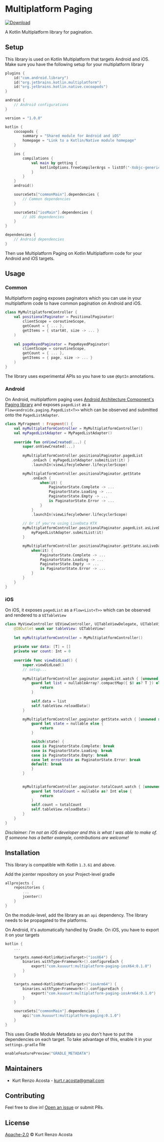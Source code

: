 # Multiplatform Paging

[ ![Download](https://api.bintray.com/packages/kuuuurt/libraries/multiplatform-paging/images/download.svg?version=0.1.0) ](https://bintray.com/kuuuurt/libraries/multiplatform-paging/0.1.0/link)

A Kotlin Multiplatform library for pagination.

## Setup

This library is used on Kotlin Multiplatform that targets Android and iOS. Make sure you have the following setup for your multiplatform library

```kotlin
plugins {
    id("com.android.library")
    id("org.jetbrains.kotlin.multiplatform")
    id("org.jetbrains.kotlin.native.cocoapods")
}

android {
    // Android configurations
}

version = "1.0.0"

kotlin {
    cocoapods {
        summary = "Shared module for Android and iOS"
        homepage = "Link to a Kotlin/Native module homepage"
    }

    ios {
        compilations {
            val main by getting {
                kotlinOptions.freeCompilerArgs = listOf("-Xobjc-generics")
            }
        }
    }
    android()

    sourceSets["commonMain"].dependencies {
        // Common dependencies
    }

    sourceSets["iosMain"].dependencies {
        // iOS dependencies
    }
}

dependencies {
    // Android dependencies
}

```

Then use Multiplatform Paging on Kotlin Multiplatform code for your Android and iOS targets.

## Usage

### Common

Multiplatform paging exposes paginators which you can use in your multiplatform code to have common pagination on Android and iOS.

```kotlin
class MyMultiplatformController {
    val positionalPaginator = PositionalPaginator(
        clientScope = coroutineScope,
        getCount = { ... },
        getItems = { startAt, size -> ... }
    )
    
    val pageKeyedPaginator = PageKeyedPaginator(
        clientScope = coroutineScope,
        getCount = { ... },
        getItems = { page, size -> ... }
    )
}
```

The library uses experimental APIs so you have to use `@OptIn` annotations.

### Android

On Android, multiplatform paging uses [Android Architecture Component's Paging library](https://developer.android.com/topic/libraries/architecture/paging) and exposes `pagedList` as a `Flow<androidx.paging.PagedList<T>>` which can be observed and submitted onto the `PagedListAdapter`.

```kotlin
class MyFragment : Fragment() {
    val myMultiplatformController = MyMultiplatformController()
    val myPagedListAdapter = MyPagedListAdapter()
    
    override fun onViewCreated(...) {
        super.onViewCreated(...)
        
        myMultiplatformController.positionalPaginator.pagedList
            .onEach { myPagedListAdapter.submitList(it) }
            .launchIn(viewLifecyleOwner.lifecyclerScope)

        myMultiplatformController.positionalPaginator.getState
            .onEach {
                when(it) {
                    PaginatorState.Complete -> ...
                    PaginatorState.Loading -> ...
                    PaginatorState.Empty -> ...
                    is PaginatorState.Error -> ...
                }
            }
            .launchIn(viewLifecyleOwner.lifecyclerScope)
            
        // Or if you're using LiveData KTX
        myMultiplatformController.positionalPaginator.pagedList.asLiveData().observe(viewLifecycleOwner) {
            myPagedListAdapter.submitList(it)
        }

        myMultiplatformController.positionalPaginator.getState.asLiveData().observe(viewLifecycleOwner) {
            when(it) {
                PaginatorState.Complete -> ...
                PaginatorState.Loading -> ...
                PaginatorState.Empty -> ...
                is PaginatorState.Error -> ...
            }
        }
    }
}
```


### iOS

On iOS, it exposes `pagedList` as a `Flow<List<T>>` which can be observed and rendered to a `UITableView`

```swift
class MyViewController UIViewController, UITableViewDelegate, UITableViewDataSource {
    @IBOutlet weak var tableView: UITableView!
    
    let myMultiplatformController = MyMultiplatformController()
    
    private var data: [T] = []
    private var count: Int = 0
    
    override func viewDidLoad() {
        super.viewDidLoad()
        // setup...
        
        myMultiplatformController.paginator.pagedList.watch { [unowned self] nullableArray in
            guard let list = nullableArray?.compactMap({ $0 as? T }) else {
                return
            }
      
            self.data = list
            self.tableView.reloadData()
        }

        myMultiplatformController.paginator.getState.watch { [unowned self] nullable in
            guard let state = nullable else {
                return
            }

            switch(state) {
            case is PaginatorState.Complete: break
            case is PaginatorState.Loading: break
            case is PaginatorState.Empty: break
            case let errorState as PaginatorState.Error: break
            default: break
            }
        }

    
        myMultiplatformController.paginator.totalCount.watch { [unowned self] nullable in
            guard let totalCount = nullable as? Int else {
                return
            }
            self.count = totalCount
            self.tableView.reloadData()
        }
    }
}
```

*Disclaimer: I'm not an iOS developer and this is what I was able to make of. If someone has a better example, contributions are welcome!*

## Installation

This library is compatible with Kotlin `1.3.61` and above.

Add the jcenter repository on your Project-level gradle
```kotlin
allprojects {
    repositories {
        ...
        jcenter()
    }
}
```

On the module-level, add the library as an `api` dependency. The library needs to be propagated to the platforms.

On Android, it's automatically handled by Gradle.
On iOS, you have to export it on your targets
```kotlin
kotlin {
    ...

    targets.named<KotlinNativeTarget>("iosX64") {
        binaries.withType<Framework>().configureEach {
            export("com.kuuuurt:multiplatform-paging-iosX64:0.1.0")
        }
    }

    targets.named<KotlinNativeTarget>("iosArm64") {
        binaries.withType<Framework>().configureEach {
            export("com.kuuuurt:multiplatform-paging-iosArm64:0.1.0")
        }
    }

    sourceSets["commonMain"].dependencies {
        api("com.kuuuurt:multiplatform-paging:0.1.0")
    }
}
```

This uses Gradle Module Metadata so you don't have to put the dependencies on each target. To take advantage of this, enable it in your `settings.gradle` file

```kotlin
enableFeaturePreview("GRADLE_METADATA")
```

## Maintainers

- Kurt Renzo Acosta - [kurt.r.acosta@gmail.com](mailto:kurt.r.acosta@gmail.com)

## Contributing

Feel free to dive in! [Open an issue](https://github.com/kuuuurt/multiplatform-paging/issues/new) or submit PRs.

## License

[Apache-2.0](LICENSE) © Kurt Renzo Acosta
